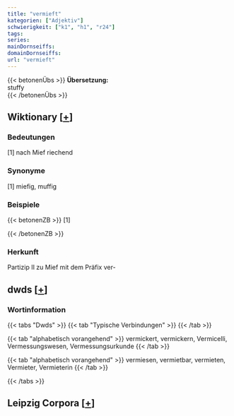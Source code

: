 ```yaml
---
title: "vermieft"
kategorien: ["Adjektiv"]
schwierigkeit: ["k1", "h1", "r24"]
tags:
series:
mainDornseiffs:
domainDornseiffs:
url: "vermieft"
---
```


{{< betonenÜbs >}}
**Übersetzung:**  
stuffy  
{{< /betonenÜbs >}}

## Wiktionary [[+](https://de.wiktionary.org/wiki/vermieft)]

### Bedeutungen
[1] nach Mief riechend  

### Synonyme
[1] miefig, muffig  

### Beispiele
{{< betonenZB >}}
[1]  

{{< /betonenZB >}}
### Herkunft
Partizip II zu Mief mit dem Präfix ver-  



## dwds [[+](https://www.dwds.de/wb/vermieft)]

### Wortinformation
{{< tabs "Dwds" >}}
{{< tab "Typische Verbindungen" >}}
{{< /tab >}}

{{< tab "alphabetisch vorangehend" >}}
vermickert, vermickern, Vermicelli, Vermessungswesen, Vermessungsurkunde
{{< /tab >}}

{{< tab "alphabetisch vorangehend" >}}
vermiesen, vermietbar, vermieten, Vermieter, Vermieterin
{{< /tab >}}

{{< /tabs >}}

## Leipzig Corpora [[+](https://corpora.uni-leipzig.de/en/res?word=vermieft&corpusId=deu_newscrawl-public_2018)]

